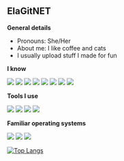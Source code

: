 ## ElaGitNET

**General details**

- Pronouns: She/Her
- About me: I like coffee and cats
- I usually upload stuff I made for fun

**I know** 
<p>
  <img src="https://img.shields.io/badge/Python-3776AB?logo=Python=ColorName&style=ShieldStyle" />
  <img src="https://img.shields.io/badge/C-A8B9CC?logo=C=ColorName&style=ShieldStyle" />
  <img src="https://img.shields.io/badge/C++-00599C?logo=C++=ColorName&style=ShieldStyle" />
  <img src="https://img.shields.io/badge/PHP-777BB4?logo=PHP=ColorName&style=ShieldStyle" />
  <img src="https://img.shields.io/badge/HTML5-E34F26?logo=HTML5=ColorName&style=ShieldStyle" />
  <img src="https://img.shields.io/badge/JavaScript-F7DF1E?logo=JavaScript=ColorName&style=ShieldStyle" />
  <img src="https://img.shields.io/badge/MySQL-4479A1?logo=MySQL=ColorName&style=ShieldStyle" />
  <img src="https://img.shields.io/badge/Kotlin-7F52FF?logo=Kotlin=ColorName&style=ShieldStyle" />
</p>

**Tools I use** 
<p> 
  <img src="https://img.shields.io/badge/Visual_Studio_code-007ACC?logo=Visual_Studio_Code=ColorName&style=ShieldStyle" />
  <img src="https://img.shields.io/badge/Github-181717?logo=Github=ColorName&style=ShieldStyle" />
  <img src="https://img.shields.io/badge/Git-F05032?logo=Git=ColorName&style=ShieldStyle" />
  <img src="https://img.shields.io/badge/Bootstrap-7952B3?logo=Bootstrap=ColorName&style=ShieldStyle" />
</p>

**Familiar operating systems** 
<p>
    <img src="https://img.shields.io/badge/Windows-0078D6?logo=Windows=ColorName&style=ShieldStyle" />
    <img src="https://img.shields.io/badge/Linux-FCC624?logo=Linux=ColorName&style=ShieldStyle" />
    <img src="https://img.shields.io/badge/Android-3DDC84?logo=Android=ColorName&style=ShieldStyle" />
</p>


[![Top Langs](https://github-readme-stats.vercel.app/api/top-langs/?username=anuraghazra)](https://github.com/anuraghazra/github-readme-stats)
